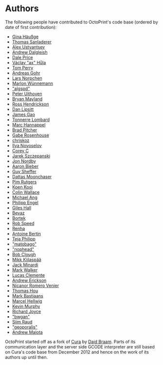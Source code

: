 # Authors

The following people have contributed to OctoPrint's code base (ordered by
date of first contribution):

  * [Gina Häußge](https://github.com/foosel)
  * [Thomas Sanladerer](https://github.com/imitation)
  * [Alex Ustyantsev](https://github.com/hudbrog)
  * [Andrew Dalgleish](https://github.com/ajd4096)
  * [Dale Price](https://github.com/daprice)
  * [Václav "ax" Hůla](https://github.com/AxTheB)
  * [Tom Perry](https://github.com/daftscience)
  * [Andreas Gohr](https://github.com/splitbrain)
  * [Lars Norpchen](https://github.com/norpchen)
  * [Marlon Wünnemann](https://github.com/marwue)
  * ["algspd"](https://github.com/algspd)
  * [Peter Uithoven](https://github.com/peteruithoven)
  * [Bryan Mayland](https://github.com/CapnBry)
  * [Ross Hendrickson](https://github.com/savorywatt)
  * [Dan Lipsitt](https://github.com/DanLipsitt)
  * [James Gao](https://github.com/jamesgao)
  * [Tonnerre Lombard](https://github.com/tonnerre)
  * [Marc Hannappel](https://github.com/Salandora)
  * [Brad Pitcher](https://github.com/brad)
  * [Gabe Rosenhouse](https://github.com/rosenhouse)
  * [chriskoz](https://github.com/chriskoz)
  * [Ilya Novoselov](https://github.com/nullie)
  * [Corey C](https://github.com/C-o-r-E)
  * [Jarek Szczepanski](https://github.com/imrahil)
  * [Jon Nordby](https://github.com/jonnor)
  * [Aaron Bieber](https://github.com/qbit)
  * [Guy Sheffer](https://github.com/guysoft)
  * [Dattas Moonchaser](https://github.com/dattas)
  * [Pim Rutgers](https://github.com/Booli)
  * [Koen Kooi](https://github.com/koenkooi)
  * [Colin Wallace](https://github.com/Wallacoloo)
  * [Michael Ang](https://github.com/mangtronix)
  * [Philipp Engel](https://github.com/nosyjoe)
  * [Giles Hall](https://github.com/vishnubob)
  * [Bevaz](https://github.com/Bevaz)
  * [Bortek](https://github.com/bortek)
  * [Rob Speed](https://github.com/rspeed)
  * [Renha](https://github.com/Renha)
  * [Antoine Bertin](https://github.com/Diaoul)
  * [Teja Philipp](https://github.com/hungerpirat)
  * ["matobago"](https://github.com/matobago)
  * ["nophead"](https://github.com/nophead)
  * [Bob Clough](https://github.com/thinkl33t)
  * [Mikk Kiilaspää](https://github.com/Mikk36)
  * [Jack Minardi](https://github.com/jminardi)
  * [Mark Walker](https://github.com/markwal)
  * [Lucas Clemente](https://github.com/lucas-clemente)
  * [Andrew Erickson](https://github.com/aerickson)
  * [Nicanor Romero Venier](https://github.com/nicanor-romero)
  * [Thomas Hou](https://github.com/masterhou)
  * [Mark Bastiaans](https://github.com/markbastiaans)
  * [Marcel Hellwig](https://github.com/punkkeks)
  * [Kevin Murphy](https://github.com/kevingelion)
  * [Richard Joyce](https://github.com/richjoyce)
  * ["bwgan"](https://github.com/bwgan)
  * [Siim Raud](https://github.com/2ndalpha)
  * ["geoporalis"](https://github.com/geoporalis)
  * [Andrew Malota](https://github.com/2bitoperations)

OctoPrint started off as a fork of [Cura](https://github.com/daid/Cura) by
[Daid Braam](https://github.com/daid). Parts of its communication layer and
the server side GCODE interpreter are still based on Cura's code base from
December 2012 and hence on the work of its authors up until then.

